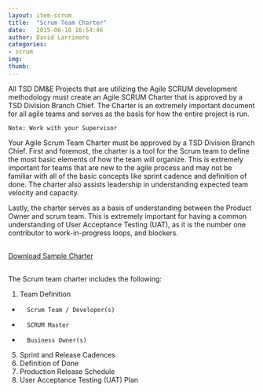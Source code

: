```yaml
---
layout: item-scrum
title:  "Scrum Team Charter"
date:   2015-06-18 16:54:46
author: David Larrimore
categories:
- scrum
img: 
thumb: 
---
```


All TSD DM&E Projects that are utilizing the Agile SCRUM development methodology must create an Agile SCRUM Charter that is approved by a TSD Division Branch Chief. The Charter is an extremely important document for all agile teams and serves as the basis for how the entire project is run.

    Note: Work with your Supervisor

Your Agile Scrum Team Charter must be approved by a TSD Division Branch Chief.
First and foremost, the charter is a tool for the Scrum team to define the most basic elements of how the team will organize. This is extremely important for teams that are new to the agile process and may not be familiar with all of the basic concepts like sprint cadence and definition of done. 
The charter also assists leadership in understanding expected team velocity and capacity. 

Lastly, the charter serves as a basis of understanding between the Product Owner and scrum team. This is extremely important for having a common understanding of User Acceptance Testing (UAT), as it is the number one contributor to work-in-progress loops, and blockers.

<div class="text-center" style="margin-top:30px;margin-bottom:30px;">
<a class="btn btn-lg btn-primary" href="{{ post.url | prepend: site.baseurl }}/assets/files/sdlc/TSD-Agile-Scrum-Charter.docx" role="button">Download Sample Charter</a>
</div>


The Scrum team charter includes the following:


1. Team Definition
*       Scrum Team / Developer(s)
*       SCRUM Master
*       Business Owner(s)
5. Sprint and Release Cadences
6. Definition of Done
7. Production Release Schedule
8. User Acceptance Testing (UAT) Plan



